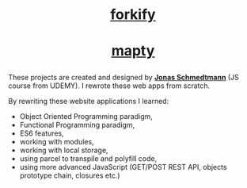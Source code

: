 # <p align="center"> <ins>[forkify](https://forkify-course-kamil.netlify.appp)</ins></p>
# <p align="center"> <ins>[mapty](mapty-kamil-course.netlify.app)</ins></p>

These projects are created and designed by <ins><strong>Jonas Schmedtmann</strong></ins> (JS course from UDEMY). I rewrote these web apps from scratch.

By rewriting these website applications I learned:
- Object Oriented Programming paradigm,
- Functional Programming paradigm,
- ES6 features,
- working with modules,
- working with local storage,
- using parcel to transpile and polyfill code,
- using more advanced JavaScript (GET/POST REST API, objects prototype chain, closures etc.) 
